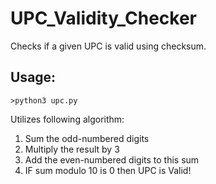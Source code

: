 # UPC_Validity_Checker


Checks if a given UPC is valid using checksum.

## Usage:


```>python3 upc.py```



Utilizes following algorithm:
1) Sum the odd-numbered digits 
2) Multiply the result by 3
3) Add the even-numbered digits to this sum
4) IF sum modulo 10 is 0 then UPC is Valid!


